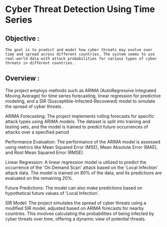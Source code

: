 # Cyber Threat Detection Using Time Series 

## Objective :

	The goal is to predict and model how cyber threats may evolve over time and spread across different countries. The system seems to use real-world data with attack probabilities for various types of cyber threats in different countries.

## Overview :
  The project employs methods such as ARIMA (AutoRegressive Integrated Moving Average) for time series forecasting, linear regression for predictive modeling, and a SIR (Susceptible-Infected-Recovered) model to simulate the spread of cyber threats .
  
 ARIMA Forecasting: The project implements rolling forecasts for specific attack types  using ARIMA models. The dataset is split into training and testing sets, and the model is trained to predict future occurrences of attacks over a specified period 
 
  Performance Evaluation: The performance of the ARIMA model is assessed using metrics like Mean Squared Error (MSE), Mean Absolute Error (MAE), and Root Mean Squared Error (RMSE).
  
 Linear Regression: A linear regression model is utilized to predict the occurrence of the 'On Demand Scan' attack based on the 'Local Infection' attack data. The model is trained on 80% of the data, and its predictions are evaluated on the remaining 20%. 
 
 Future Predictions: The model can also make predictions based on hypothetical future values of 'Local Infection'.
 
  SIR Model: The project simulates the spread of cyber threats using a modified SIR model, adjusted based on ARIMA forecasts for nearby countries. This involves calculating the probabilities of being infected by cyber threats over time, offering a dynamic view of potential threats.